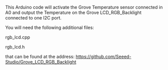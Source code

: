This Arduino code will activate the Grove Temperature sensor connected in A0 and output the Temperature on the Grove LCD_RGB_Backlight connected to one I2C port.

You will need the following additional files:

rgb_lcd.cpp	

rgb_lcd.h

that can be found at the address: https://github.com/Seeed-Studio/Grove_LCD_RGB_Backlight


